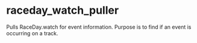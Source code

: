 # raceday_watch_puller
Pulls RaceDay.watch for event information. Purpose is to find if an event is occurring on a track.
